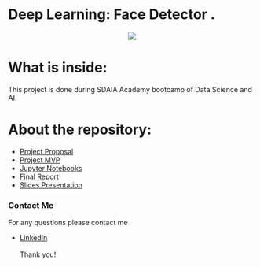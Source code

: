 # Deep Learning: Face Detector .
<p align="center" width="100%">
<img src="https://mxface.ai/Assets/images/Face_Detection/Face-Detection.png" />
</p>

# What is inside:
This project is done during SDAIA Academy bootcamp of Data Science and AI.

# About the repository:
- [Project Proposal](https://github.com/Alsultan14/Face-Detector/tree/main/Overview)
- [Project MVP](https://github.com/Alsultan14/Face-Detector/tree/main/MVP)
- [Jupyter Notebooks](https://github.com/halaalanzi/Face-Detector-Deep-Learning-Project/tree/main/Jupyter%20Notebooks)
- [Final Report](https://github.com/Alsultan14/Face-Detector/blob/main/Report/README.md)
- [Slides Presentation](https://github.com/Alsultan14/Face-Detector/tree/main/Presentation)

### Contact Me
For any questions please contact me <br/>
- [LinkedIn](https://www.linkedin.com/in/hussain-sultan)
<br/><br/>
Thank you!
